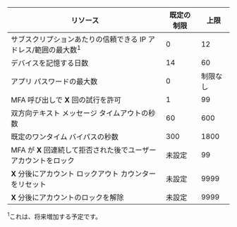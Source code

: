 リソース|既定の制限|上限
---|---|---
サブスクリプションあたりの信頼できる IP アドレス/範囲の最大数</a><sup>1</sup>|0|12
デバイスを記憶する日数|14|60
アプリ パスワードの最大数|0|制限なし
MFA 呼び出しで **X** 回の試行を許可|1|99
双方向テキスト メッセージ タイムアウトの秒数|60|600
既定のワンタイム バイパスの秒数|300|1800
MFA が **X** 回連続して拒否された後でユーザー アカウントをロック|未設定|99
**X** 分後にアカウント ロックアウト カウンターをリセット|未設定|9999
**X** 分後にアカウントのロックを解除|未設定|9999


<sup>1</sup>これは、将来増加する予定です。

<!---HONumber=Oct15_HO3-->